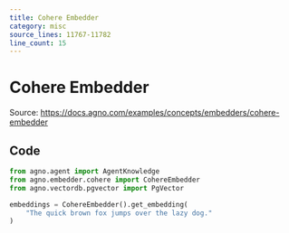 ```yaml
---
title: Cohere Embedder
category: misc
source_lines: 11767-11782
line_count: 15
---
```


# Cohere Embedder
Source: https://docs.agno.com/examples/concepts/embedders/cohere-embedder



## Code

```python
from agno.agent import AgentKnowledge
from agno.embedder.cohere import CohereEmbedder
from agno.vectordb.pgvector import PgVector

embeddings = CohereEmbedder().get_embedding(
    "The quick brown fox jumps over the lazy dog."
)

